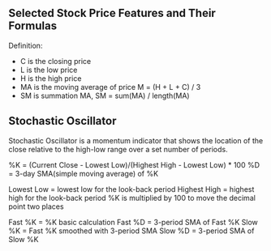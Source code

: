 ## Selected Stock Price Features and Their Formulas

Definition:
* C is the closing price
* L is the low price
* H is the high price
* MA is the moving average of price M = (H + L + C) / 3
* SM is summation MA, SM = sum(MA) / length(MA)

## Stochastic Oscillator
Stochastic Oscillator is a momentum indicator that shows the location of the close relative to the high-low range over a set number of periods.

%K = (Current Close - Lowest Low)/(Highest High - Lowest Low) * 100
%D = 3-day SMA(simple moving average) of %K

Lowest Low = lowest low for the look-back period
Highest High = highest high for the look-back period
%K is multiplied by 100 to move the decimal point two places

Fast %K = %K basic calculation
Fast %D = 3-period SMA of Fast %K
Slow %K = Fast %K smoothed with 3-period SMA
Slow %D = 3-period SMA of Slow %K
